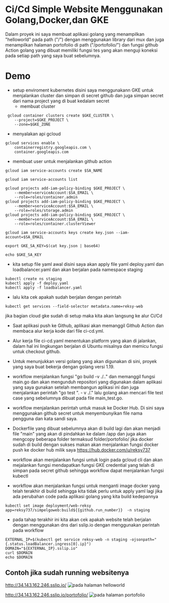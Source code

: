 
# Ci/Cd Simple Website Menggunakan Golang,Docker,dan GKE

Dalam proyek ini saya membuat aplikasi golang yang menampilkan "helloworld" pada path ("/") dengan menggunakan library dari mux dan juga menampilkan halaman portofolio di path ("/portofolio/") dan fungsi github Action golang yang dibuat memiliki fungsi tes yang akan menguji koneksi pada setiap path yang saya buat sebelumnya.



# Demo
- setup enviroment kubernetes disini saya menggunakann GKE untuk menjalankan cluster dan simpan di secret github dan juga simpan secret dari nama project yang di buat kedalam secret
    - membuat cluster 

```shell
 gcloud container clusters create $GKE_CLUSTER \
	--project=$GKE_PROJECT \
	--zone=$GKE_ZONE
```
   - menyalakan api gcloud

```shell
gcloud services enable \
	containerregistry.googleapis.com \
	container.googleapis.com
```
   - membuat user untuk menjalankan github action

```shell
gcloud iam service-accounts create $SA_NAME

gcloud iam service-accounts list

gcloud projects add-iam-policy-binding $GKE_PROJECT \
	--member=serviceAccount:$SA_EMAIL \
	--role=roles/container.admin
gcloud projects add-iam-policy-binding $GKE_PROJECT \
	--member=serviceAccount:$SA_EMAIL \
	--role=roles/storage.admin
gcloud projects add-iam-policy-binding $GKE_PROJECT \
	--member=serviceAccount:$SA_EMAIL \
	--role=roles/container.clusterViewer

gcloud iam service-accounts keys create key.json --iam-account=$SA_EMAIL

export GKE_SA_KEY=$(cat key.json | base64)

echo $GKE_SA_KEY
```   
   - kita setup file yaml awal disini saya akan apply file yaml deploy.yaml dan loadbalancer.yaml dan akan berjalan pada namespace staging

```shell
kubectl create ns staging
kubectl apply -f deploy.yaml
kubectl apply -f loadbalancer.yaml
```
    
   - lalu kita cek apakah sudah berjalan dengan perintah 

```shell
kubectl get services --field-selector metadata.name=reksy-web
```

jika bagian cloud gke sudah di setup maka kita akan langsung ke alur Ci/Cd

- Saat aplikasi push ke Github, aplikasi akan memanggil Github Action dan membaca alur kerja kode dari file ci-cd.yml.

- Alur kerja file ci-cd.yaml menentukan platform yang akan di jalankan, dalam hal ini lingkungan berjalan di Ubuntu misalnya dan memicu fungsi untuk checkout github.

- Untuk menunjukkan versi golang yang akan digunakan di sini, proyek yang saya buat bekerja dengan golang versi 1.19.

- workflow menjalankan fungsi "go build -v ./.." dan memanggil fungsi main.go dan akan mengunduh repositori yang digunakan dalam aplikasi yang saya gunakan setelah membangun aplikasi ini dan juga menjalankan perintah "go test ". - v ./." lalu golang akan mencari file test case yang sebelumnya dibuat pada file main_test.go.

- workflow menjalankan perintah untuk masuk ke Docker Hub. Di sini saya menggunakan github secret untuk menyembunyikan file nama pengguna dan kata sandi saya.

-  Dockerfile yang dibuat sebelumnya akan di build lagi dan akan menjadi file "main" yang akan di pindahkan ke dalam /app dan juga akan mengcopy beberapa folder termaksud folder/portofolio/ jika docker sudah di build dengan sukses makan akan menjalankan fungsi docker push ke docker hub milik saya https://hub.docker.com/u/reksy737

- workflow akan menjalankan fungsi untuk login pada gcloud cli dan akan mejalankan fungsi mendapatkan fungsi GKE credential yang telah di simpan pada secret github sehingga workflow dapat menjalankan fungsi kubectl

- workflow akan menjalankan fungsi untuk menganti image docker yang telah terakhir di build sehingga kita tidak perlu untuk apply yaml lagi jika ada perubahan code pada aplikasi golang yang kita build kedepannya

```shell
kubectl set image deployment/web-reksy app=reksy737/simpelgoweb:build${{github.run_number}}  -n staging
```

- pada tahap terakhir ini kita akan cek apakah website telah berjalan dengan menggunakan dns dari sslip.io dengan menggunakan perintah pada workflow
```shell
EXTERNAL_IP=$(kubectl get service reksy-web -n staging -ojsonpath="{.status.loadBalancer.ingress[0].ip}")
DOMAIN="${EXTERNAL_IP}.sslip.io"
curl $DOMAIN
echo $DOMAIN
```

## Contoh jika sudah running websitenya
http://34.143.162.246.sslip.io/
![pada halaman helloworld](https://github.com/Reksy747/simple_website_go/blob/main/img/image1.PNG?raw=true)

http://34.143.162.246.sslip.io/portofolio/
![pada halaman portofolio](https://github.com/Reksy747/simple_website_go/blob/main/img/image%202.PNG?raw=true)
